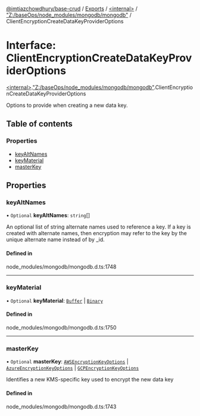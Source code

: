 [@imtiazchowdhury/base-crud](../README.md) / [Exports](../modules.md) / [\<internal\>](../modules/internal_.md) / ["Z:/baseOps/node\_modules/mongodb/mongodb"](../modules/internal_._Z__baseOps_node_modules_mongodb_mongodb_.md) / ClientEncryptionCreateDataKeyProviderOptions

# Interface: ClientEncryptionCreateDataKeyProviderOptions

[\<internal\>](../modules/internal_.md).["Z:/baseOps/node\_modules/mongodb/mongodb"](../modules/internal_._Z__baseOps_node_modules_mongodb_mongodb_.md).ClientEncryptionCreateDataKeyProviderOptions

Options to provide when creating a new data key.

## Table of contents

### Properties

- [keyAltNames](internal_._Z__baseOps_node_modules_mongodb_mongodb_.ClientEncryptionCreateDataKeyProviderOptions.md#keyaltnames)
- [keyMaterial](internal_._Z__baseOps_node_modules_mongodb_mongodb_.ClientEncryptionCreateDataKeyProviderOptions.md#keymaterial)
- [masterKey](internal_._Z__baseOps_node_modules_mongodb_mongodb_.ClientEncryptionCreateDataKeyProviderOptions.md#masterkey)

## Properties

### keyAltNames

• `Optional` **keyAltNames**: `string`[]

An optional list of string alternate names used to reference a key.
If a key is created with alternate names, then encryption may refer to the key by the unique alternate name instead of by _id.

#### Defined in

node_modules/mongodb/mongodb.d.ts:1748

___

### keyMaterial

• `Optional` **keyMaterial**: [`Buffer`](internal_.Buffer.md) \| [`Binary`](../classes/internal_._Z__baseOps_node_modules_mongodb_mongodb_.Binary.md)

#### Defined in

node_modules/mongodb/mongodb.d.ts:1750

___

### masterKey

• `Optional` **masterKey**: [`AWSEncryptionKeyOptions`](internal_._Z__baseOps_node_modules_mongodb_mongodb_.AWSEncryptionKeyOptions.md) \| [`AzureEncryptionKeyOptions`](internal_._Z__baseOps_node_modules_mongodb_mongodb_.AzureEncryptionKeyOptions.md) \| [`GCPEncryptionKeyOptions`](internal_._Z__baseOps_node_modules_mongodb_mongodb_.GCPEncryptionKeyOptions.md)

Identifies a new KMS-specific key used to encrypt the new data key

#### Defined in

node_modules/mongodb/mongodb.d.ts:1743
